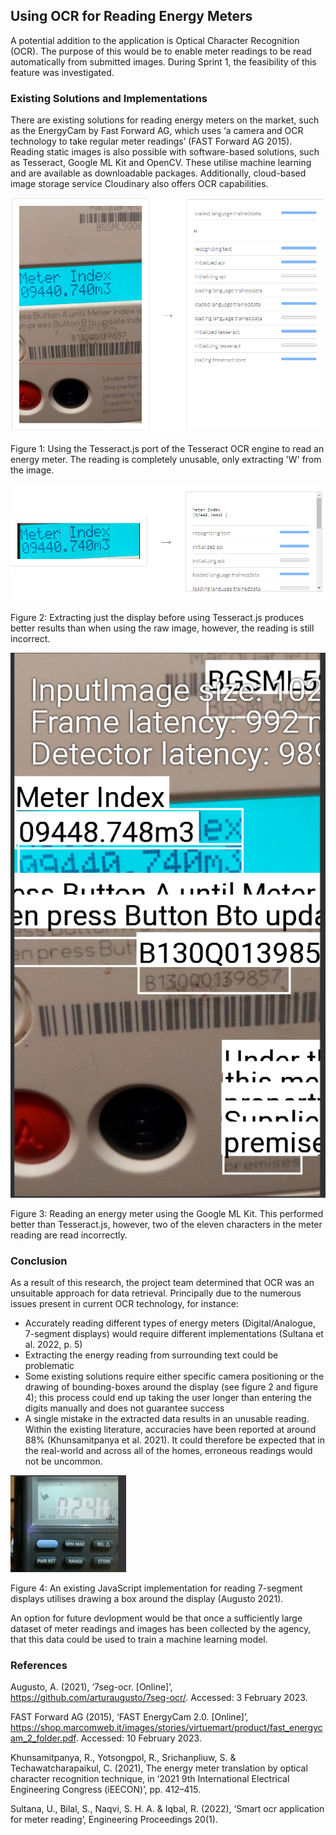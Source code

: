 ## Using OCR for Reading Energy Meters

A potential addition to the application is Optical Character Recognition (OCR). The purpose of this would be to enable meter readings to be read automatically from submitted images. During Sprint 1, the feasibility of this feature was investigated.

### Existing Solutions and Implementations

There are existing solutions for reading energy meters on the market, such as the EnergyCam by Fast Forward AG, which uses ‘a camera and OCR technology to take regular meter readings’ (FAST Forward AG 2015). Reading static images is also possible with software-based solutions, such as Tesseract, Google ML Kit and OpenCV. These utilise machine learning and are available as downloadable packages. Additionally, cloud-based image storage service Cloudinary also offers OCR capabilities.

![Tesseract.js](images/tesseract.PNG)

Figure 1: Using the Tesseract.js port of the Tesseract OCR engine to read an energy meter. The reading is completely unusable, only extracting 'W' from the image.

![Tesseract.js](images/tesseract-box.PNG)

Figure 2: Extracting just the display before using Tesseract.js produces better results than when using the raw image, however, the reading is still incorrect.

![ML Kit](images/MLKit.PNG)

Figure 3: Reading an energy meter using the Google ML Kit. This performed better than Tesseract.js, however, two of the eleven characters in the meter reading are read incorrectly.

### Conclusion

As a result of this research, the project team determined that OCR was an unsuitable approach for data retrieval. Principally due to the numerous issues present in current OCR technology, for instance:

-   Accurately reading different types of energy meters (Digital/Analogue, 7-segment displays) would require different implementations (Sultana et al. 2022, p. 5)
-   Extracting the energy reading from surrounding text could be problematic
-   Some existing solutions require either specific camera positioning or the drawing of bounding-boxes around the display (see figure 2 and figure 4); this process could end up taking the user longer than entering the digits manually and does not guarantee success
-   A single mistake in the extracted data results in an unusable reading. Within the existing literature, accuracies have been reported at around 88% (Khunsamitpanya et al. 2021). It could therefore be expected that in the real-world and across all of the homes, erroneous readings would not be uncommon.

![Creating a box to select the display](images/7-seg-box.PNG)

Figure 4: An existing JavaScript implementation for reading 7-segment displays utilises drawing a box around the display (Augusto 2021).

An option for future devlopment would be that once a sufficiently large dataset of meter readings and images has been collected by the agency, that this data could be used to train a machine learning model.

### References

Augusto, A. (2021), ‘7seg-ocr. [Online]’, https://github.com/arturaugusto/7seg-ocr/. Accessed: 3 February 2023.

FAST Forward AG (2015), ‘FAST EnergyCam 2.0. [Online]’, https://shop.marcomweb.it/images/stories/virtuemart/product/fast_energycam_2_folder.pdf. Accessed: 10 February 2023.

Khunsamitpanya, R., Yotsongpol, R., Srichanpliuw, S. & Techawatcharapaikul, C. (2021), The energy meter translation by optical character recognition technique, in ‘2021 9th International Electrical Engineering Congress (iEECON)’, pp. 412–415.

Sultana, U., Bilal, S., Naqvi, S. H. A. & Iqbal, R. (2022), ‘Smart ocr application
for meter reading’, Engineering Proceedings 20(1).
